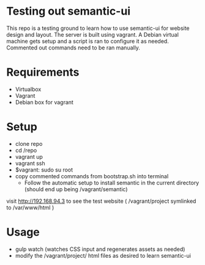 # Testing out semantic-ui

This repo is a testing ground to learn how to use semantic-ui for website design and layout.
The server is built using vagrant. A Debian virtual machine gets setup and a script is ran to configure it as needed.
Commented out commands need to be ran manually.

# Requirements

- Virtualbox
- Vagrant
- Debian box for vagrant

# Setup

- clone repo
- cd /repo
- vagrant up
- vagrant ssh
- $vagrant: sudo su root
- copy commented commands from bootstrap.sh into terminal
  - Follow the automatic setup to install semantic in the current directory (should end up being /vagrant/semantic)

visit http://192.168.94.3 to see the test website ( /vagrant/project symlinked to /var/www/html )

# Usage

- gulp watch (watches CSS input and regenerates assets as needed)
- modify the /vagrant/project/ html files as desired to learn semantic-ui
